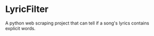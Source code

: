 # LyricFilter
A python web scraping project that can tell if a song's lyrics contains explicit words.
